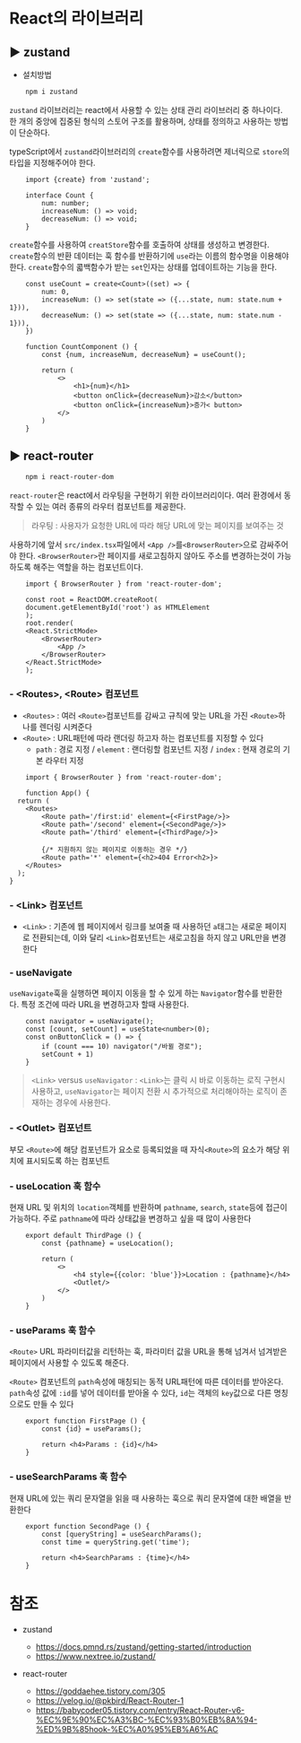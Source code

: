 # React의 라이브러리

## ▶ zustand

* 설치방법
```bash
    npm i zustand
```

`zustand` 라이브러리는 react에서 사용할 수 있는 상태 관리 라이브러리 중 하나이다. 한 개의 중앙에 집중된 형식의 스토어 구조를 활용하며, 상태를 정의하고 사용하는 방법이 단순하다.

typeScript에서 `zustand`라이브러리의 `create`함수를 사용하려면 제너릭으로 `store`의 타입을 지정해주어야 한다.

```tsx
    import {create} from 'zustand';

    interface Count {
        num: number;
        increaseNum: () => void;
        decreaseNum: () => void;
    }
```

`create`함수를 사용하여 `creatStore`함수를 호출하여 상태를 생성하고 변경한다. `create`함수의 반환 데이터는 훅 함수를 반환하기에 `use`라는 이름의 함수명을 이용해야 한다. `create`함수의 콟백함수가 받는 `set`인자는 상태를 업데이트하는 기능을 한다.

```tsx
    const useCount = create<Count>((set) => {
        num: 0,
        increaseNum: () => set(state => ({...state, num: state.num + 1})),
        decreaseNum: () => set(state => ({...state, num: state.num - 1})),
    })

    function CountComponent () {
        const {num, increaseNum, decreaseNum} = useCount();

        return (
            <>
                <h1>{num}</h1>
                <button onClick={decreaseNum}>감소</button>
                <button onClick={increaseNum}>증가< button>
            </>
        )
    }
```

## ▶ react-router

```bash
    npm i react-router-dom
```

`react-router`은 react에서 라우팅을 구현하기 위한 라이브러리이다. 여러 환경에서 동작할 수 있는 여러 종류의 라우터 컴포넌트를 제공한다.

> 라우팅 : 사용자가 요청한 URL에 따라 해당 URL에 맞는 페이지를 보여주는 것

사용하기에 앞서 `src/index.tsx`파일에서 `<App />`를`<BrowserRouter>`으로 감싸주어야 한다. `<BrowserRouter>`란 페이지를 새로고침하지 않아도 주소를 변경하는것이 가능하도록 해주는 역할을 하는 컴포넌트이다. 

```tsx
    import { BrowserRouter } from 'react-router-dom';

    const root = ReactDOM.createRoot(
    document.getElementById('root') as HTMLElement
    );
    root.render(
    <React.StrictMode>
        <BrowserRouter>
            <App />
        </BrowserRouter>
    </React.StrictMode>
    );
```

### - \<Routes\>, \<Route\> 컴포넌트

* `<Routes>` : 여러 `<Route>`컴포넌트를 감싸고 규칙에 맞는 URL을 가진 `<Route>`하나를 렌더링 시켜준다
* `<Route>` : URL패턴에 따라 랜더링 하고자 하는 컴포넌트를 지정할 수 있다
    * `path` : 경로 지정 / `element` : 랜더링할 컴포넌트 지정 / `index` : 현재 경로의 기본 라우터 지정

```tsx
    import { BrowserRouter } from 'react-router-dom';

    function App() {
  return (
    <Routes>
        <Route path='/first:id' element={<FirstPage/>}>  
        <Route path='/second' element={<SecondPage/>}>
        <Route path='/third' element={<ThirdPage/>}>

        {/* 지원하지 않는 페이지로 이동하는 경우 */}
        <Route path='*' element={<h2>404 Error<h2>}>
    </Routes>
  );
}
```

### - \<Link\> 컴포넌트

* `<Link>` : 기존에 웹 페이지에서 링크를 보여줄 때 사용하던 `a`태그는 새로운 페이지로 전환되는데, 이와 달리 `<Link>`컴포넌트는 새로고침을 하지 않고 URL만을 변경한다

### - useNavigate 

`useNavigate`훅을 실행하면 페이지 이동을 할 수 있게 하는 `Navigator`함수를 반환한다. 특정 조건에 따라 URL을 변경하고자 할때 사용한다.

```tsx
    const navigator = useNavigate();
    const [count, setCount] = useState<number>(0);
    const onButtonClick = () => {
        if (count === 10) navigator("/바뀔 경로");
        setCount + 1)
    }
```
> `<Link>` versus `useNavigator` : `<Link>`는 클릭 시 바로 이동하는 로직 구현시 사용하고, `useNavigator`는 페이지 전환 시 추가적으로 처리해야하는 로직이 존재하는 경우에 사용한다.

### - \<Outlet\> 컴포넌트

부모 `<Route>`에 해당 컴포넌트가 요소로 등록되었을 때 자식`<Route>`의 요소가 해당 위치에 표시되도록 하는 컴포넌트

### - useLocation 훅 함수

현재 URL 및 위치의 `location`객체를 반환하며 `pathname`, `search`, `state`등에 접근이 가능하다. 주로 `pathname`에 따라 상태값을 변경하고 싶을 때 많이 사용한다

```tsx
    export default ThirdPage () {
        const {pathname} = useLocation();

        return (
            <>
                <h4 style={{color: 'blue'}}>Location : {pathname}</h4>
                <Outlet/>
            </>
        )
    }
```

### - useParams 훅 함수

`<Route>` URL 파라미터값을 리턴하는 훅, 파라미터 값을 URL을 통해 넘겨서 넘겨받은 페이지에서 사용할 수 있도록 해준다. 

`<Route>` 컴포넌트의 `path`속성에 매칭되는 동적 URL패턴에 따른 데이터를 받아온다. `path`속성 값에 `:id`를 넣어 데이터를 받아올 수 있다, `id`는 객체의 `key`값으로 다른 명칭으로도 만들 수 있다

```tsx
    export function FirstPage () {
        const {id} = useParams();

        return <h4>Params : {id}</h4>
    }
```

### - useSearchParams 훅 함수

현재 URL에 있는 쿼리 문자열을 읽을 때 사용하는 훅으로 쿼리 문자열에 대한 배열을 반환한다

```tsx
    export function SecondPage () {
        const [queryString] = useSearchParams();
        const time = queryString.get('time');

        return <h4>SearchParams : {time}</h4>
    }
```

# 참조 

* zustand
    * https://docs.pmnd.rs/zustand/getting-started/introduction
    * https://www.nextree.io/zustand/

* react-router
    * https://goddaehee.tistory.com/305
    * https://velog.io/@pkbird/React-Router-1
    * https://babycoder05.tistory.com/entry/React-Router-v6-%EC%9E%90%EC%A3%BC-%EC%93%B0%EB%8A%94-%ED%9B%85hook-%EC%A0%95%EB%A6%AC